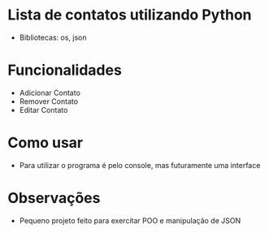 # Lista de contatos utilizando Python

- Bibliotecas: os, json
# Funcionalidades
- Adicionar Contato
- Remover Contato
- Editar Contato
# Como usar
- Para utilizar o programa é pelo console, mas futuramente uma interface
# Observações
- Pequeno projeto feito para exercitar POO e manipulação de JSON

